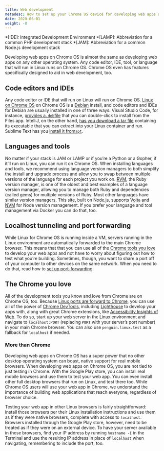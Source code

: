 ```yaml
---
title: Web development
metadesc: How to set up your Chrome OS device for developing web apps and how to configure port forwarding to access them on other devices
date: 2020-06-01
weight: -8
---
```


<!-- prettier-ignore -->
*[IDE]: Integrated Development Environment
*[LAMP]: Abbreviation for a common PHP development stack
*[JAM]: Abbreviation for a common Node.js development stack

Developing web apps on Chrome OS is almost the same as developing web apps on any other operating system. Any code editor, IDE, tool, or language that will run in Linux runs on Chrome OS. Chrome OS even has features specifically designed to aid in web development, too.

## Code editors and IDEs

Any code editor or IDE that will run on Linux will run on Chrome OS. [Linux on Chrome OS](/{{locale.code}}/linux) on Chrome OS is a [Debian](https://www.debian.org/) install, and code editors and IDEs for Debian are usually installed in one of three ways. Visual Studio Code, for instance, [provides a`.deb`file](https://code.visualstudio.com/#alt-downloads) that you can double-click to install from the Files app. IntelliJ, on the other hand, [has you download a tar file](https://www.jetbrains.com/idea/download/#section=linux) containing its executable that you can extract into your Linux container and run. Sublime Text has you [install it from`apt`](https://www.sublimetext.com/docs/3/linux_repositories.html#apt).

## Languages and tools

No matter if your stack is JAM or LAMP or if you’re a Python or a Gopher, if it’ll run on Linux, you can run it on Chrome OS. When installing languages and tools, we recommend using language version managers to both simplify the install and upgrade process and allow you to swap between multiple versions of the language for each project you work on. [RVM](https://rvm.io/), the Ruby version manager, is one of the oldest and best examples of a language version manager, allowing you to manage both Ruby and dependencies (called gems) for multiple versions of Ruby. Most other languages have similar version managers. This site, built on Node.js, supports [Volta](https://volta.sh/) and [NVM](http://nvm.sh/) for Node version management. If you prefer your language and tool management via Docker you can do that, too.

## Localhost tunneling and port forwarding

While Linux for Chrome OS is running inside a VM, servers running in the Linux environment are automatically forwarded to the main Chrome browser. This means that that you can use all of the [Chrome tools you love](#the-chrome-you-love) to develop your web apps and not have to worry about figuring out how to test what you’re building. Sometimes, though, you want to share a port off of your computer to other devices on the same network. When you need to do that, read how to [set up port-forwarding](/{{locale.code}}/web-environment/port-forwarding).

## The Chrome you love

All of the development tools you know and love from Chrome are on Chrome OS, too. Because [Linux ports are forward to Chrome](#port-forwarding), you can use all of the power of [Chrome DevTools](https://developers.google.com/web/tools/chrome-devtools), including [Lighthouse](https://developers.google.com/web/tools/lighthouse/) to develop your apps with, along with great Chrome extensions, like [Accessibility Insights of Web](https://accessibilityinsights.io/docs/en/web/overview). To do so, start up your web server in the Linux environment and navigate to `localhost:PORT` (replacing `PORT` with your server’s port number) in your main Chrome browser. You can also use `penguin.linux.test` as a fallback for `localhost` if needed.

### More than Chrome

Developing web apps on Chrome OS has a super power that no other desktop operating system can boast, native support for real mobile browsers. When developing web apps on Chrome OS, you are not tied to just testing in Chrome. With the Google Play store, you can install real mobile browsers and use them to test your web app. You can even install other full desktop browsers that run on Linux, and test there too. While Chrome OS users will use your web app in Chrome, we understand the importance of building web applications that reach everyone, regardless of browser choice.

Testing your web app in other Linux browsers is fairly straightforward: install those browsers per their Linux installation instructions and use them as if they were native browsers, complete with access to `localhost`. Browsers installed through the Google Play store, however, need to be treated as if they were on an external device. To have your server available in those browsers, find your IP address by running `hostname -I` in the Terminal and use the resulting IP address in place of `localhost` when navigating, remembering to include the port, too.
